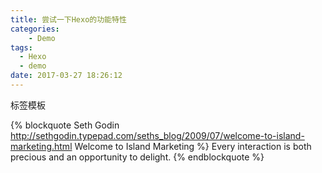 ```yaml
---
title: 尝试一下Hexo的功能特性
categories:
	- Demo
tags:
  - Hexo
  - demo
date: 2017-03-27 18:26:12
---
```


标签模板

{% blockquote Seth Godin http://sethgodin.typepad.com/seths_blog/2009/07/welcome-to-island-marketing.html Welcome to Island Marketing %}
Every interaction is both precious and an opportunity to delight.
{% endblockquote %}

